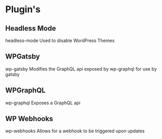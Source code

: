 # Plugin's

## Headless Mode

headless-mode
Used to disable WordPress Themes

## WPGatsby

wp-gatsby
Modifies the GraphQL api exposed by wp-graphql for use by gatsby

## WPGraphQL

wp-graphql
Exposes a GraphQL api

## WP Webhooks

wp-webhooks
Allows for a webhook to be triggered upon updates